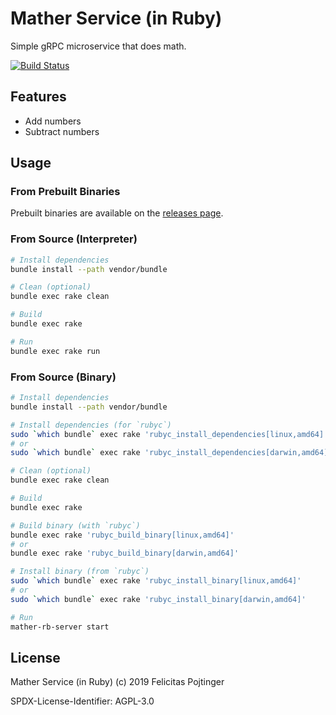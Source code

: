 # Mather Service (in Ruby)

Simple gRPC microservice that does math.

[![Build Status](https://travis-ci.com/pojntfx/mather-rb.svg?branch=master)](https://travis-ci.com/pojntfx/mather-rb)

## Features

- Add numbers
- Subtract numbers

## Usage

### From Prebuilt Binaries

Prebuilt binaries are available on the [releases page](https://github.com/pojntfx/mather-rb/releases/latest).

### From Source (Interpreter)

```bash
# Install dependencies
bundle install --path vendor/bundle

# Clean (optional)
bundle exec rake clean

# Build
bundle exec rake

# Run
bundle exec rake run
```

### From Source (Binary)

```bash
# Install dependencies
bundle install --path vendor/bundle

# Install dependencies (for `rubyc`)
sudo `which bundle` exec rake 'rubyc_install_dependencies[linux,amd64]'
# or
sudo `which bundle` exec rake 'rubyc_install_dependencies[darwin,amd64]'

# Clean (optional)
bundle exec rake clean

# Build
bundle exec rake

# Build binary (with `rubyc`)
bundle exec rake 'rubyc_build_binary[linux,amd64]'
# or
bundle exec rake 'rubyc_build_binary[darwin,amd64]'

# Install binary (from `rubyc`)
sudo `which bundle` exec rake 'rubyc_install_binary[linux,amd64]'
# or
sudo `which bundle` exec rake 'rubyc_install_binary[darwin,amd64]'

# Run
mather-rb-server start
```

## License

Mather Service (in Ruby) (c) 2019 Felicitas Pojtinger

SPDX-License-Identifier: AGPL-3.0
